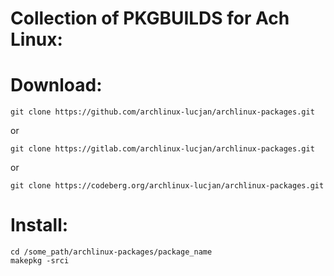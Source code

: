 # Collection of PKGBUILDS for Ach Linux:

# Download:

```
git clone https://github.com/archlinux-lucjan/archlinux-packages.git

```
or

```
git clone https://gitlab.com/archlinux-lucjan/archlinux-packages.git

```

or

```
git clone https://codeberg.org/archlinux-lucjan/archlinux-packages.git

```

# Install:

```
cd /some_path/archlinux-packages/package_name
makepkg -srci

```
